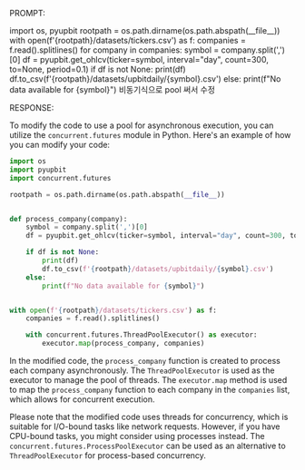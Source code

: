 PROMPT:

import os, pyupbit rootpath = os.path.dirname(os.path.abspath(\_\_file\_\_)) with open(f'{rootpath}/datasets/tickers.csv') as f: companies = f.read().splitlines() for company in companies: symbol = company.split(',')\[0\] df = pyupbit.get\_ohlcv(ticker=symbol, interval="day", count=300, to=None, period=0.1) if df is not None: print(df) df.to\_csv(f'{rootpath}/datasets/upbitdaily/{symbol}.csv') else: print(f"No data available for {symbol}") 비동기식으로 pool 써서 수정

RESPONSE:

To modify the code to use a pool for asynchronous execution, you can utilize the `concurrent.futures` module in Python. Here's an example of how you can modify your code:

```python
import os
import pyupbit
import concurrent.futures

rootpath = os.path.dirname(os.path.abspath(__file__))


def process_company(company):
    symbol = company.split(',')[0]
    df = pyupbit.get_ohlcv(ticker=symbol, interval="day", count=300, to=None, period=0.1)

    if df is not None:
        print(df)
        df.to_csv(f'{rootpath}/datasets/upbitdaily/{symbol}.csv')
    else:
        print(f"No data available for {symbol}")


with open(f'{rootpath}/datasets/tickers.csv') as f:
    companies = f.read().splitlines()

    with concurrent.futures.ThreadPoolExecutor() as executor:
        executor.map(process_company, companies)
```

In the modified code, the `process_company` function is created to process each company asynchronously. The `ThreadPoolExecutor` is used as the executor to manage the pool of threads. The `executor.map` method is used to map the `process_company` function to each company in the `companies` list, which allows for concurrent execution.

Please note that the modified code uses threads for concurrency, which is suitable for I/O-bound tasks like network requests. However, if you have CPU-bound tasks, you might consider using processes instead. The `concurrent.futures.ProcessPoolExecutor` can be used as an alternative to `ThreadPoolExecutor` for process-based concurrency.